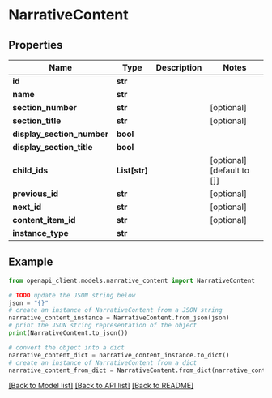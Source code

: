 # NarrativeContent


## Properties

Name | Type | Description | Notes
------------ | ------------- | ------------- | -------------
**id** | **str** |  | 
**name** | **str** |  | 
**section_number** | **str** |  | [optional] 
**section_title** | **str** |  | [optional] 
**display_section_number** | **bool** |  | 
**display_section_title** | **bool** |  | 
**child_ids** | **List[str]** |  | [optional] [default to []]
**previous_id** | **str** |  | [optional] 
**next_id** | **str** |  | [optional] 
**content_item_id** | **str** |  | [optional] 
**instance_type** | **str** |  | 

## Example

```python
from openapi_client.models.narrative_content import NarrativeContent

# TODO update the JSON string below
json = "{}"
# create an instance of NarrativeContent from a JSON string
narrative_content_instance = NarrativeContent.from_json(json)
# print the JSON string representation of the object
print(NarrativeContent.to_json())

# convert the object into a dict
narrative_content_dict = narrative_content_instance.to_dict()
# create an instance of NarrativeContent from a dict
narrative_content_from_dict = NarrativeContent.from_dict(narrative_content_dict)
```
[[Back to Model list]](../README.md#documentation-for-models) [[Back to API list]](../README.md#documentation-for-api-endpoints) [[Back to README]](../README.md)


